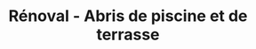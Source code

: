 ---
title: "Rénoval - Abris de piscine et de terrasse"
url: /saint-maur/renoval-abris-de-piscine-et-de-terrasse/
shop: piscine
---